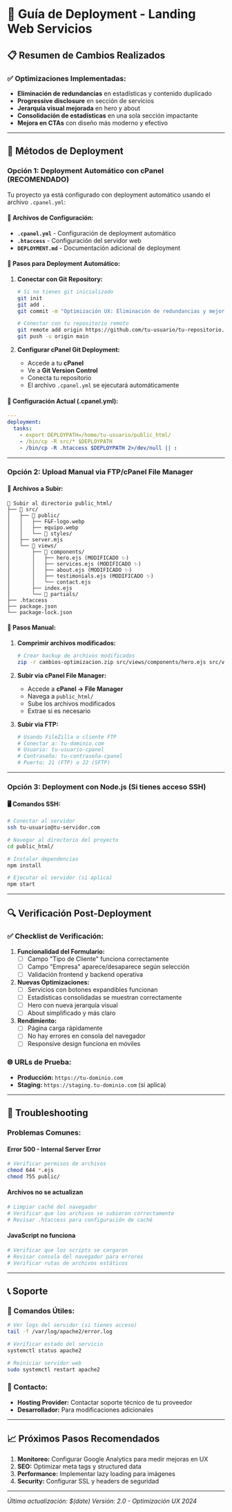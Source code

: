 # 🚀 Guía de Deployment - Landing Web Servicios

## 📋 Resumen de Cambios Realizados

### ✅ Optimizaciones Implementadas:
- **Eliminación de redundancias** en estadísticas y contenido duplicado
- **Progressive disclosure** en sección de servicios
- **Jerarquía visual mejorada** en hero y about
- **Consolidación de estadísticas** en una sola sección impactante
- **Mejora en CTAs** con diseño más moderno y efectivo

---

## 🔧 Métodos de Deployment

### **Opción 1: Deployment Automático con cPanel (RECOMENDADO)**

Tu proyecto ya está configurado con deployment automático usando el archivo `.cpanel.yml`:

#### 📁 Archivos de Configuración:
- **`.cpanel.yml`** - Configuración de deployment automático
- **`.htaccess`** - Configuración del servidor web
- **`DEPLOYMENT.md`** - Documentación adicional de deployment

#### 🚀 Pasos para Deployment Automático:

1. **Conectar con Git Repository:**
   ```bash
   # Si no tienes git inicializado
   git init
   git add .
   git commit -m "Optimización UX: Eliminación de redundancias y mejora de jerarquía visual"
   
   # Conectar con tu repositorio remoto
   git remote add origin https://github.com/tu-usuario/tu-repositorio.git
   git push -u origin main
   ```

2. **Configurar cPanel Git Deployment:**
   - Accede a tu **cPanel**
   - Ve a **Git Version Control**
   - Conecta tu repositorio
   - El archivo `.cpanel.yml` se ejecutará automáticamente

#### 📝 Configuración Actual (.cpanel.yml):
```yaml
---
deployment:
  tasks:
    - export DEPLOYPATH=/home/tu-usuario/public_html/
    - /bin/cp -R src/* $DEPLOYPATH
    - /bin/cp -R .htaccess $DEPLOYPATH 2>/dev/null || :
```

---

### **Opción 2: Upload Manual via FTP/cPanel File Manager**

#### 📂 Archivos a Subir:
```
📁 Subir al directorio public_html/
├── 📁 src/
│   ├── 📁 public/
│   │   ├── F&F-logo.webp
│   │   ├── equipo.webp
│   │   └── 📁 styles/
│   ├── server.mjs
│   └── 📁 views/
│       ├── 📁 components/
│       │   ├── hero.ejs (MODIFICADO ✨)
│       │   ├── services.ejs (MODIFICADO ✨)
│       │   ├── about.ejs (MODIFICADO ✨)
│       │   ├── testimonials.ejs (MODIFICADO ✨)
│       │   └── contact.ejs
│       ├── index.ejs
│       └── 📁 partials/
├── .htaccess
├── package.json
└── package-lock.json
```

#### 🔄 Pasos Manual:

1. **Comprimir archivos modificados:**
   ```bash
   # Crear backup de archivos modificados
   zip -r cambios-optimizacion.zip src/views/components/hero.ejs src/views/components/services.ejs src/views/components/about.ejs src/views/components/testimonials.ejs
   ```

2. **Subir via cPanel File Manager:**
   - Accede a **cPanel → File Manager**
   - Navega a `public_html/`
   - Sube los archivos modificados
   - Extrae si es necesario

3. **Subir via FTP:**
   ```bash
   # Usando FileZilla o cliente FTP
   # Conectar a: tu-dominio.com
   # Usuario: tu-usuario-cpanel
   # Contraseña: tu-contraseña-cpanel
   # Puerto: 21 (FTP) o 22 (SFTP)
   ```

---

### **Opción 3: Deployment con Node.js (Si tienes acceso SSH)**

#### 🖥️ Comandos SSH:
```bash
# Conectar al servidor
ssh tu-usuario@tu-servidor.com

# Navegar al directorio del proyecto
cd public_html/

# Instalar dependencias
npm install

# Ejecutar el servidor (si aplica)
npm start
```

---

## 🔍 Verificación Post-Deployment

### ✅ Checklist de Verificación:

1. **Funcionalidad del Formulario:**
   - [ ] Campo "Tipo de Cliente" funciona correctamente
   - [ ] Campo "Empresa" aparece/desaparece según selección
   - [ ] Validación frontend y backend operativa

2. **Nuevas Optimizaciones:**
   - [ ] Servicios con botones expandibles funcionan
   - [ ] Estadísticas consolidadas se muestran correctamente
   - [ ] Hero con nueva jerarquía visual
   - [ ] About simplificado y más claro

3. **Rendimiento:**
   - [ ] Página carga rápidamente
   - [ ] No hay errores en consola del navegador
   - [ ] Responsive design funciona en móviles

### 🌐 URLs de Prueba:
- **Producción:** `https://tu-dominio.com`
- **Staging:** `https://staging.tu-dominio.com` (si aplica)

---

## 🚨 Troubleshooting

### Problemas Comunes:

#### **Error 500 - Internal Server Error**
```bash
# Verificar permisos de archivos
chmod 644 *.ejs
chmod 755 public/
```

#### **Archivos no se actualizan**
```bash
# Limpiar caché del navegador
# Verificar que los archivos se subieron correctamente
# Revisar .htaccess para configuración de caché
```

#### **JavaScript no funciona**
```bash
# Verificar que los scripts se cargaron
# Revisar consola del navegador para errores
# Verificar rutas de archivos estáticos
```

---

## 📞 Soporte

### 🔧 Comandos Útiles:
```bash
# Ver logs del servidor (si tienes acceso)
tail -f /var/log/apache2/error.log

# Verificar estado del servicio
systemctl status apache2

# Reiniciar servidor web
sudo systemctl restart apache2
```

### 📧 Contacto:
- **Hosting Provider:** Contactar soporte técnico de tu proveedor
- **Desarrollador:** Para modificaciones adicionales

---

## 📈 Próximos Pasos Recomendados

1. **Monitoreo:** Configurar Google Analytics para medir mejoras en UX
2. **SEO:** Optimizar meta tags y structured data
3. **Performance:** Implementar lazy loading para imágenes
4. **Security:** Configurar SSL y headers de seguridad

---

*Última actualización: $(date)*
*Versión: 2.0 - Optimización UX 2024*